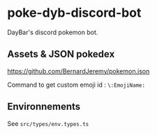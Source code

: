 # poke-dyb-discord-bot

DayBar's discord pokemon bot.

## Assets & JSON pokedex
https://github.com/BernardJeremy/pokemon.json

Command to get custom emoji id : `\:EmojiName:`  

## Environnements
See `src/types/env.types.ts`